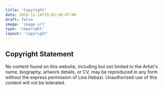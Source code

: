 ```yaml
---
title: 'Copyright'
date: 2018-11-14T19:02:50-07:00
draft: false
image: 'image url'
type: 'copyright'
layout: 'copyright'
---
```


## Copyright Statement

No content found on this website, including but not limited to the Artist's name, biography, artwork details, or CV, may be reproduced in any form without the express permission of Lina Habazi. Unauthorized use of this content will not be tolerated.